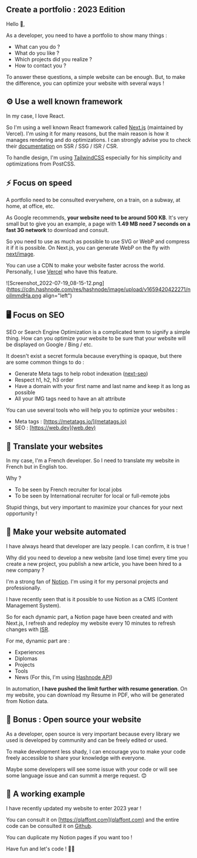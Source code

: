 ## Create a portfolio : 2023 Edition

Hello 👋,

As a developer, you need to have a portfolio to show many things :

- What can you do ? 
- What do you like ?
- Which projects did you realize ?
- How to contact you ?

To answer these questions, a simple website can be enough. But, to make the difference, you can optimize your website with several ways !

## ⚙️ Use a well known framework

In my case, I love React. 

So I'm using a well known React framework called [Next.js](https://nextjs.org/) (maintained by Vercel). I'm using it for many reasons, but the main reason is how it manages rendering and do optimizations. I can strongly advise you to check their [documentation](https://nextjs.org/docs/basic-features/data-fetching/overview) on SSR / SSG / ISR / CSR. 

To handle design, I'm using [TailwindCSS](https://tailwindcss.com/) especially for his simplicity and optimizations from PostCSS.

## ⚡ Focus on speed

A portfolio need to be consulted everywhere, on a train, on a subway, at home, at office, etc. 

As Google recommends, **your website need to be around 500 KB**. It's very small but to give you an example, a page with **1.49 MB need 7 seconds on a fast 3G network** to download and consult.

So you need to use as much as possible to use SVG or WebP and compress it if it is possible. On Next.js, you can generate WebP on the fly with [next/image](https://nextjs.org/docs/api-reference/next/image#required-props).

You can use a CDN to make your website faster across the world. Personally, I use [Vercel](https://vercel.com/) who have this feature.

![Screenshot_2022-07-19_08-15-12.png](https://cdn.hashnode.com/res/hashnode/image/upload/v1659420422271/noilmmdHa.png align="left")

## 🖥️ Focus on SEO

SEO or Search Engine Optimization is a complicated term to signify a simple thing. How can you optimize your website to be sure that your website will be displayed on Google / Bing / etc.

It doesn't exist a secret formula because everything is opaque, but there are some common things to do :

- Generate Meta tags to help robot indexation ([next-seo](https://github.com/garmeeh/next-seo))
- Respect h1, h2, h3 order 
- Have a domain with your first name and last name and keep it as long as possible
- All your IMG tags need to have an alt attribute

You can use several tools who will help you to optimize your websites :

- Meta tags : [https://metatags.io/](metatags.io)
- SEO : [https://web.dev](web.dev)

## 💬 Translate your websites

In my case, I'm a French developer. So I need to translate my website in French but in English too.

Why ? 

- To be seen by French recruiter for local jobs
- To be seen by International recruiter for local or full-remote jobs

Stupid things, but very important to maximize your chances for your next opportunity !

## 🤖 Make your website automated

I have always heard that developer are lazy people. I can confirm, it is true !

Why did you need to develop a new website (and lose time) every time you create a new project, you publish a new article, you have been hired to a new company ?

I'm a strong fan of [Notion](notion.so/). I'm using it for my personal projects and professionally. 

I have recently seen that is it possible to use Notion as a CMS (Content Management System). 

So for each dynamic part, a Notion page have been created and with Next.js, I refresh and redeploy my website every 10 minutes to refresh changes with [ISR](https://nextjs.org/docs/basic-features/data-fetching/incremental-static-regeneration).

For me, dynamic part are :
- Experiences
- Diplomas
- Projects
- Tools
- News (For this, I'm using [Hashnode API](https://catalins.tech/hashnode-api-how-to-display-your-blog-articles-on-your-portfolio-page))

In automation, **I have pushed the limit further with resume generation**. On my website, you can download my Resume in PDF, who will be generated from Notion data.

## 📃 Bonus : Open source your website

As a developer, open source is very important because every library we used is developed by community and can be freely edited or used.

To make development less shady, I can encourage you to make your code freely accessible to share your knowledge with everyone. 

Maybe some developers will see some issue with your code or will see some language issue and can summit a merge request. 😊

## 🥳 A working example

I have recently updated my website to enter 2023 year ! 

You can consult it on [https://qlaffont.com](qlaffont.com) and the entire code can be consulted it on [Github](https://github.com/qlaffont/qlaffont-website/). 

You can duplicate my Notion pages if you want too !

Have fun and let's code ! 🧑‍💻
